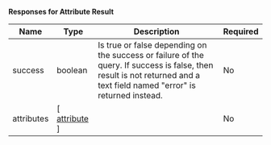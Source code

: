 
**Responses for Attribute Result**

| Name | Type | Description | Required |
| ---- | ---- | ----------- | -------- |
| success | boolean | Is true or false depending on the success or failure of the query. If success is false, then result is not returned and a text field named "error" is returned instead. | No |
| attributes | [ [attribute](/restapi/models/#attribute) ] |  | No |
